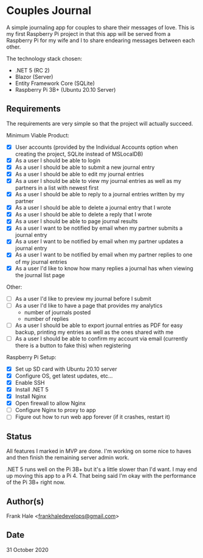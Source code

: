 # Couples Journal

A simple journaling app for couples to share their messages of love. This is my
first Raspberry Pi project in that this app will be served from a Raspberry Pi
for my wife and I to share endearing messages between each other.

The technology stack chosen:

- .NET 5 (RC 2)
- Blazor (Server)
- Entity Framework Core (SQLite)
- Raspberry Pi 3B+ (Ubuntu 20.10 Server)

## Requirements

The requirements are very simple so that the project will actually succeed.

Minimum Viable Product:

- [x] User accounts (provided by the Individual Accounts option when creating
      the project, SQLite instead of MSLocalDB)
- [x] As a user I should be able to login
- [x] As a user I should be able to submit a new journal entry
- [x] As a user I should be able to edit my journal entries
- [x] As a user I should be able to view my journal entries as well as my
      partners in a list with newest first
- [x] As a user I should be able to reply to a journal entries written by my 
      partner
- [x] As a user I should be able to delete a journal entry that I wrote
- [x] As a user I should be able to delete a reply that I wrote
- [x] As a user I should be able to page journal results
- [x] As a user I want to be notified by email when my partner submits a 
      journal entry
- [x] As a user I want to be notified by email when my partner updates a 
      journal entry
- [x] As a user I want to be notified by email when my partner replies to one 
      of my journal entries
- [x] As a user I'd like to know how many replies a journal has when viewing 
      the journal list page

Other:

- [ ] As a user I'd like to preview my journal before I submit
- [ ] As a user I'd like to have a page that provides my analytics 
    - number of journals posted
    - number of replies
- [ ] As a user I should be able to export journal entries as PDF for easy 
      backup, printing my entries as well as the ones shared with me
- [ ] As a user I should be able to confirm my account via email (currently 
      there is a button to fake this) when registering

Raspberry Pi Setup:

- [x] Set up SD card with Ubuntu 20.10 server
- [x] Configure OS, get latest updates, etc...
- [x] Enable SSH
- [x] Install .NET 5
- [x] Install Nginx
- [x] Open firewall to allow Nginx
- [ ] Configure Nginx to proxy to app
- [ ] Figure out how to run web app forever (if it crashes, restart it)

## Status

All features I marked in MVP are done. I'm working on some nice to haves and then finish
the remaining server admin work.

.NET 5 runs well on the Pi 3B+ but it's a little slower than I'd want. I may end up moving 
this app to a Pi 4. That being said I'm okay with the performance of the Pi 3B+ right now.

## Author(s)

Frank Hale &lt;frankhaledevelops@gmail.com&gt;

## Date

31 October 2020
